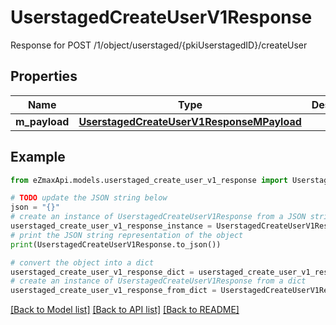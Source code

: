 # UserstagedCreateUserV1Response

Response for POST /1/object/userstaged/{pkiUserstagedID}/createUser

## Properties

Name | Type | Description | Notes
------------ | ------------- | ------------- | -------------
**m_payload** | [**UserstagedCreateUserV1ResponseMPayload**](UserstagedCreateUserV1ResponseMPayload.md) |  | 

## Example

```python
from eZmaxApi.models.userstaged_create_user_v1_response import UserstagedCreateUserV1Response

# TODO update the JSON string below
json = "{}"
# create an instance of UserstagedCreateUserV1Response from a JSON string
userstaged_create_user_v1_response_instance = UserstagedCreateUserV1Response.from_json(json)
# print the JSON string representation of the object
print(UserstagedCreateUserV1Response.to_json())

# convert the object into a dict
userstaged_create_user_v1_response_dict = userstaged_create_user_v1_response_instance.to_dict()
# create an instance of UserstagedCreateUserV1Response from a dict
userstaged_create_user_v1_response_from_dict = UserstagedCreateUserV1Response.from_dict(userstaged_create_user_v1_response_dict)
```
[[Back to Model list]](../README.md#documentation-for-models) [[Back to API list]](../README.md#documentation-for-api-endpoints) [[Back to README]](../README.md)


